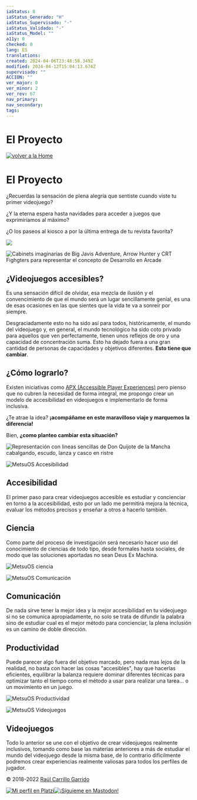 ```yaml
---
iaStatus: 8
iaStatus_Generado: "H"
iaStatus_Supervisado: "-"
iaStatus_Validado: "-"
iaStatus_Model: ""
a11y: 0
checked: 0
lang: ES
translations: 
created: 2024-04-06T23:48:58.349Z
modified: 2024-04-12T15:04:13.674Z
supervisado: ""
ACCION: ""
ver_major: 0
ver_minor: 2
ver_rev: 67
nav_primary: 
nav_secondary: 
tags:
---
```

# El Proyecto

[![volver a la Home](_resources/El%20Proyecto/d127e8f844e447284700247bb17d2e79_MD5.png)](https://metsuke.com/)

# El Proyecto

¿Recuerdas la sensación de plena alegría que sentiste cuando viste tu primer videojuego?

¿Y la eterna espera hasta navidades para acceder a juegos que exprimiríamos al máximo?

¿O los paseos al kiosco a por la última entrega de tu revista favorita?

![](_resources/El%20Proyecto/28cd2b79deb0c716cfdb105645cbab62_MD5.jpg)

![Cabinets imaginarias de Big Javis Adventure, Arrow Hunter y CRT Fighgters para representar el concepto de Desarrollo en Arcade](_resources/El%20Proyecto/880b96c21d7d942096600e8f7a18eb21_MD5.jpg)

## ¿Videojuegos accesibles?

Es una sensación difícil de olvidar, esa mezcla de ilusión y el convencimiento de que el mundo será un lugar sencillamente genial, es una de esas ocasiones en las que sientes que la vida te va a sonreír por siempre.

Desgraciadamente esto no ha sido así para todos, históricamente, el mundo del videojuego y, en general, el mundo tecnológico ha sido coto privado para aquellos que ven perfectamente, tienen unos reflejos de oro y una capacidad de concentración suma. Esto ha dejado fuera a una gran cantidad de personas de capacidades y objetivos diferentes. **Esto tiene que cambiar**.

## ¿Cómo lograrlo?

Existen iniciativas como [APX (Accessible Player Experiences)](https://accessible.games/accessible-player-experiences/) pero pienso que no cubren la necesidad de forma integral, me propongo crear un modelo de accesibilidad en videojuegos e implementarlo de forma inclusiva.

¿Te atrae la idea? **¡acompáñame en este maravilloso viaje y marquemos la diferencia!**

Bien, **¿como planteo cambiar esta situación?**

![Representación con lineas sencillas de Don Quijote de la Mancha cabalgando, escudo, lanza y casco en ristre](_resources/El%20Proyecto/97d4219e001142996f47aff5dc6aec28_MD5.jpg)

![MetsuOS Accesibilidad](_resources/El%20Proyecto/13d17921c2a188e40dd7986cbabfabc6_MD5.jpg)

## Accesibilidad

El primer paso para crear videojuegos accesible es estudiar y concienciar en torno a la accesibilidad, esto por un lado me permitirá mejora la técnica, evaluar los métodos precisos y enseñar a otros a hacerlo también.

## Ciencia

Como parte del proceso de investigación será necesario hacer uso del conocimiento de ciencias de todo tipo, desde formales hasta sociales, de modo que las soluciones aportadas no sean Deus Ex Machina.

![MetsuOS ciencia](_resources/El%20Proyecto/9a5fa7f75752e91e6625d2d3898d307b_MD5.jpg)

![MetsuOS Comunicación](_resources/El%20Proyecto/7ca3d083137f8393ba2dee45a2381929_MD5.jpg)

## Comunicación

De nada sirve tener la mejor idea y la mejor accesibilidad en tu videojuego si no se comunica apropiadamente, no solo se trata de difundir la palabra sino de estudiar cual es el mejor método para concienciar, la plena inclusión es un camino de doble dirección.

## Productividad

Puede parecer algo fuera del objetivo marcado, pero nada mas lejos de la realidad, no basta con hacer las cosas "accesibles", hay que hacerlas eficientes, equilibrar la balanza requiere dominar diferentes técnicas para optimizar tanto el tiempo como el método a usar para realizar una tarea… o un movimiento en un juego.

![MetsuOS Productividad](_resources/El%20Proyecto/f08b8d651053957ddbf80fdd7953e713_MD5.jpg)

![MetsuOS Videojuegos](_resources/El%20Proyecto/5ef34074f1f0ee2b8db165f73f1c9aa5_MD5.jpg)

## Videojuegos

Todo lo anterior se une con el objetivo de crear videojuegos realmente inclusivos, tomando como base las materias anteriores a más de estudiar el mundo del videojuego desde la misma base, de lo contrario difícilmente podremos crear experiencias realmente valiosas para todos los perfiles de jugador.

© 2018-2022 [Raúl Carrillo Garrido](https://www.linkedin.com/in/raulcarrillo/)

[](https://github.com/metsuke)[![Mi perfil en Platzi](_resources/El%20Proyecto/e0b7410aefeab09723cc159eacad6310_MD5.png)](https://platzi.com/p/metsuke)[![¡Síguieme en Mastodon!](_resources/El%20Proyecto/40f50a0bfc39636c1b15b0360b746e4a_MD5.png)](https://mastodon.metsuke.com/@metsuke)